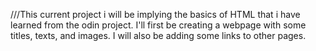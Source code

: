 ///This current project i will be implying the basics of HTML that i have learned from the odin project.
I'll first be creating a webpage with some titles, texts, and images.
I will also be adding some links to other pages.